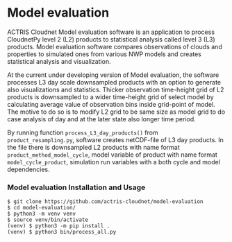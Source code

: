 # Model evaluation

ACTRIS Cloudnet Model evaluation software is an application to process CloudnetPy level 2 (L2) products to statistical analysis called level 3 (L3) products. 
Model evaluation software compares observations of clouds and properties to simulated ones from various NWP models and creates statistical analysis and visualization.

At the current under developing version of Model evaluation, the software processes L3 day scale downsampled products with an option to generate also visualizations and statistics.
Thicker observation time-height grid of L2 products is downsampled to a wider time-height grid of select model by calculating average value of observation bins inside grid-point of model.
The motive to do so is to modify L2 grid to be same size as model grid to do case analysis of day and at the later state also longer time period.

By running function ```process_L3_day_products()``` from ```product_resampling.py```, software creates netCDF-file of L3 day products. 
In the file there is downsampled L2 products with name format ```product_method_model_cycle```, model variable of product with name format ```model_cycle_product```, 
simulation run variables with a both cycle and model dependencies.


### Model evaluation Installation and Usage 
```
$ git clone https://github.com/actris-cloudnet/model-evaluation
$ cd model-evaluation/
$ python3 -m venv venv
$ source venv/bin/activate
(venv) $ python3 -m pip install .
(venv) $ python3 bin/process_all.py
```
